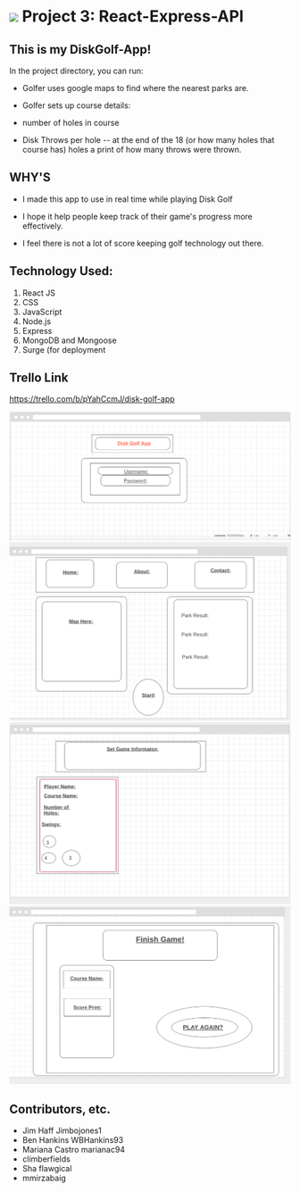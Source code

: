 # ![](https://ga-dash.s3.amazonaws.com/production/assets/logo-9f88ae6c9c3871690e33280fcf557f33.png) Project 3: React-Express-API


## This is my DiskGolf-App!

In the project directory, you can run:
 - Golfer uses google maps to find where the nearest parks are.

- Golfer sets up course details:
- number of holes in course
- Disk Throws per hole
-- at the end of the 18 (or how many holes that course has) holes a print of how many throws were thrown.

## WHY'S

- I made this app to use in real time while playing Disk Golf

- I hope it help people keep track of their game's progress more effectively.

- I feel there is not a lot of score keeping golf technology out there.

## Technology Used:

1. React JS
2. CSS
3. JavaScript
4. Node.js
5. Express
6. MongoDB and Mongoose
7. Surge (for deployment


## Trello Link
https://trello.com/b/pYahCcmJ/disk-golf-app


![alt text](./images/1Login.png)
![alt text](./images/2Welcome.png)
![alt text](./images/3Set-up.png)
![alt text](./images/4Finish.png)

## Contributors, etc.

- Jim Haff Jimbojones1
- Ben Hankins WBHankins93
- Mariana Castro marianac94
- climberfields
- Sha flawgical
- mmirzabaig
